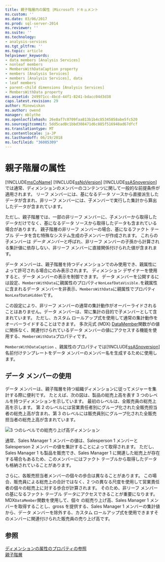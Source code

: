```yaml
---
title: 親子階層内の属性 |Microsoft ドキュメント
ms.custom: ''
ms.date: 03/06/2017
ms.prod: sql-server-2014
ms.reviewer: ''
ms.suite: ''
ms.technology:
- analysis-services
ms.tgt_pltfrm: ''
ms.topic: article
helpviewer_keywords:
- data members [Analysis Services]
- nonleaf members
- MembersWithDataCaption property
- members [Analysis Services]
- members [Analysis Services], data
- leaf members
- parent-child dimensions [Analysis Services]
- MembersWithData property
ms.assetid: 249971cc-4bcd-44f1-8241-bdacc04d3d38
caps.latest.revision: 29
author: Minewiskan
ms.author: owend
manager: mblythe
ms.openlocfilehash: 26e8af7c0709faa813b1b4c85345858abe5fc520
ms.sourcegitcommit: 5dd5cad0c1bbd308471d6c885f516948ad67dfcf
ms.translationtype: MT
ms.contentlocale: ja-JP
ms.lasthandoff: 06/19/2018
ms.locfileid: "36085309"
---
```

# <a name="attributes-in-parent-child-hierarchies"></a>親子階層の属性
  [!INCLUDE[msCoName](../../includes/msconame-md.md)] [!INCLUDE[ssNoVersion](../../includes/ssnoversion-md.md)] [!INCLUDE[ssASnoversion](../../../includes/ssasnoversion-md.md)] では通常、ディメンションのメンバーのコンテンツに関して一般的な前提条件が適用されます。 リーフ メンバーには、基になるデータ ソースから直接派生したデータが含まれ、非リーフ メンバーには、子メンバーで実行した集計から算出したデータが含まれています。  
  
 ただし、親子階層では、一部の非リーフ メンバーに、子メンバーから取得したデータだけでなく、基になるデータ ソースから取得したデータも含まれている場合があります。 親子階層の非リーフ メンバーの場合、基になるファクト テーブル データを含む特殊なシステム生成の子メンバーが作成されます。 これらの子メンバーは *データ メンバー*と呼ばれ、非リーフ メンバーの子孫から計算される集計値に依存しない、非リーフ メンバーに直接関係付けられた値が含まれます。  
  
 データ メンバーは、親子階層を持つディメンションでのみ使用でき、親属性によって許可される場合にのみ表示されます。 ディメンション デザイナーを使用すると、データ メンバーの表示を制御できます。 データ メンバーを公開するには設定、`MembersWithData`に親属性のプロパティ`NonLeafDataVisible.`を親属性に含まれるデータ メンバーを非表示、`MembersWithData`に親属性でプロパティ`NonLeafDataHidden`です。  
  
 この設定により、非リーフ メンバーの通常の集計動作がオーバーライドされることはありません。データ メンバーは、常に集計の目的で子メンバーとして含まれています。 ただし、カスタム ロールアップ式を使用して通常の集計動作をオーバーライドすることはできます。 多次元式 (MDX) [DataMember](/sql/mdx/datamember-mdx)関数がの値に関係なく、関連付けられているデータ メンバーの値にアクセスする機能を使用する、`MembersWithData`プロパティです。  
  
 `MembersWithDataCaption` 、親属性のプロパティでは[!INCLUDE[ssASnoversion](../../../includes/ssasnoversion-md.md)]名前付けテンプレートをデータ メンバーのメンバー名を生成するために使用します。  
  
## <a name="using-data-members"></a>データ メンバーの使用  
 データ メンバーは、親子階層を持つ組織ディメンションに従ってメジャーを集計する際に便利です。 たとえば、次の図は、製品の総売上高を表す 3 つのレベルを持つディメンションを示しています。 最初のレベルは、全販売員の総売上高を示します。 第 2 のレベルには営業責任者別にグループ化された全販売担当者の総売上高が含まれ、第 3 のレベルには販売員別にグループ化された全販売担当者の総売上高が含まれています。  
  
 ![3 つのレベルでの総売り上げ高ディメンション](../media/agdatamember1.gif "3 つのレベルでの総売り上げ高ディメンション")  
  
 通常、Sales Manager 1 メンバーの値は、Salesperson 1 メンバーと Salesperson 2 メンバーの値を集計することによって取得されます。 ただし、Sales Manager 1 も製品を販売でき、Sales Manager 1 に関連した総売上が存在する場合もあるため、このメンバーにはファクト テーブルから取得したデータも格納されていることがあります。  
  
 さらに、各販売担当者メンバーの個々の歩合は異なることがあります。 この場合、販売員による総売上の合計ではなく、2 つの異なる尺度を使用して営業責任者の個々の総売上に対する歩合が計算されます。 そのため、非リーフ メンバーの基になるファクト テーブル データにアクセスできることが重要になります。 MDX`DataMember`関数を使用して、個々 の総売り上げ高、Sales Manager 1 メンバーを取得することし、gross を提供する、Sales Manager 1 メンバーの集計値から、データ メンバーを除外する、カスタム ロールアップ式を使用できますそのメンバーに関連付けられた販売員の売り上げ高です。  
  
## <a name="see-also"></a>参照  
 [ディメンションの属性のプロパティの参照](dimension-attribute-properties-reference.md)   
 [親子階層](parent-child-dimension.md)  
  
  
